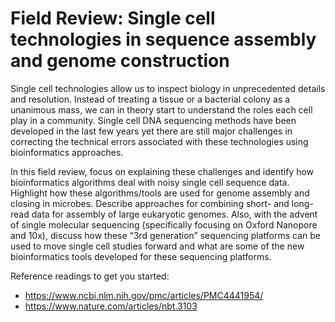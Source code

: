 # Field Review: Single cell technologies in sequence assembly and genome construction
Single cell technologies allow us to inspect biology in unprecedented details and resolution. Instead of treating a tissue or a bacterial colony as a unanimous mass, we can in theory start to understand the roles each cell play in a community. Single cell DNA sequencing methods have been developed in the last few years yet there are still major challenges in correcting the technical errors associated with these technologies using bioinformatics approaches. 

In this field review, focus on explaining these challenges and identify how bioinformatics algorithms deal with noisy single cell sequence data.  Highlight how these algorithms/tools are used for genome assembly and closing in microbes. Describe approaches for combining short- and long- read data for assembly of large eukaryotic genomes.  Also, with the advent of single molecular sequencing (specifically focusing on Oxford Nanopore and 10x), discuss how these “3rd generation” sequencing platforms can be used to move single cell studies forward and what are some of the new bioinformatics tools developed for these sequencing platforms. 

Reference readings to get you started:
- https://www.ncbi.nlm.nih.gov/pmc/articles/PMC4441954/
- https://www.nature.com/articles/nbt.3103
